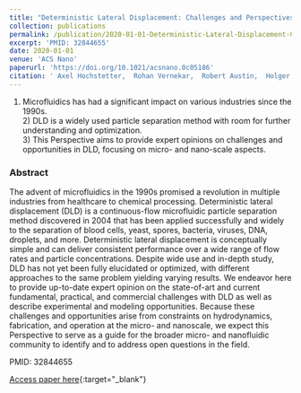 ```yaml
---
title: "Deterministic Lateral Displacement: Challenges and Perspectives"
collection: publications
permalink: /publication/2020-01-01-Deterministic-Lateral-Displacement-Challenges-and-Perspectives
excerpt: 'PMID: 32844655'
date: 2020-01-01
venue: 'ACS Nano'
paperurl: 'https://doi.org/10.1021/acsnano.0c05186'
citation: ' Axel Hochstetter,  Rohan Vernekar,  Robert Austin,  Holger Becker,  Jason Beech,  Dmitry Fedosov,  Gerhard Gompper,  Sung-Cheol Kim,  Joshua Smith,  Gustavo Stolovitzky,  Jonas Tegenfeldt,  Benjamin Wunsch,  Kerwin Zeming,  Timm Kr{\&quot;u}ger,  David Inglis, &quot;Deterministic Lateral Displacement: Challenges and Perspectives.&quot; ACS Nano, 2020.'
---
```

1) Microfluidics has had a significant impact on various industries since the 1990s.<br> 2) DLD is a widely used particle separation method with room for further understanding and optimization.<br> 3) This Perspective aims to provide expert opinions on challenges and opportunities in DLD, focusing on micro- and nano-scale aspects.<br>

### Abstract

The advent of microfluidics in the 1990s promised a revolution in multiple industries from healthcare to chemical processing. Deterministic lateral displacement (DLD) is a continuous-flow microfluidic particle separation method discovered in 2004 that has been applied successfully and widely to the separation of blood cells, yeast, spores, bacteria, viruses, DNA, droplets, and more. Deterministic lateral displacement is conceptually simple and can deliver consistent performance over a wide range of flow rates and particle concentrations. Despite wide use and in-depth study, DLD has not yet been fully elucidated or optimized, with different approaches to the same problem yielding varying results. We endeavor here to provide up-to-date expert opinion on the state-of-art and current fundamental, practical, and commercial challenges with DLD as well as describe experimental and modeling opportunities. Because these challenges and opportunities arise from constraints on hydrodynamics, fabrication, and operation at the micro- and nanoscale, we expect this Perspective to serve as a guide for the broader micro- and nanofluidic community to identify and to address open questions in the field.

PMID: 32844655

[Access paper here](https://doi.org/10.1021/acsnano.0c05186){:target="_blank"}
